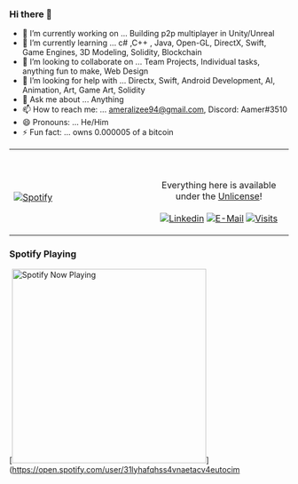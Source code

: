 ### Hi there 👋



- 🔭 I’m currently working on ... Building p2p multiplayer in Unity/Unreal
- 🌱 I’m currently learning ... c# ,C++ , Java, Open-GL, DirectX, Swift, Game Engines, 3D Modeling, Solidity, Blockchain
- 👯 I’m looking to collaborate on ... Team Projects, Individual tasks, anything fun to make, Web Design
- 🤔 I’m looking for help with ... Directx, Swift, Android Development, AI, Animation, Art, Game Art, Solidity
- 💬 Ask me about ... Anything
- 📫 How to reach me: ... ameralizee94@gmail.com, Discord: Aamer#3510
- 😄 Pronouns: ... He/Him
- ⚡ Fun fact: ... owns 0.000005 of a bitcoin

<table width="100%"> 
  <tr>
  <td width="50%">

&nbsp; <br> [![Spotify](https://novatorem.vercel.app/api/spotify-playing)](https://open.spotify.com/user/31lyhafqhss4vnaetacv4eutocim)
 </td>
  <td width="50%">
    
    
    
<br><p align="center">Everything here is available under the [Unlicense](https://choosealicense.com/licenses/unlicense/)!<br><br>
  [![Linkedin](https://img.shields.io/badge/linked-in-369?style=flat-square&logo=linkedin&logoColor=white&color=blue)](https://www.linkedin.com/in/andrew-novac)
  [![E-Mail](https://img.shields.io/badge/email-reveal-2a8?style=flat-square&logo=gmail&logoColor=white)](https://mailhide.io/e/5ck1H)
  [![Visits](https://komarev.com/ghpvc/?username=novatorem&logo=GitHub&label=github%20visits&color=336699&logoColor=white&style=flat-square)](https://github.com/novatorem)
</p>
  </td>
  </table>
  
### Spotify Playing

[<img src="https://novatorem-amerali94.vercel.app/api/spotify-playing" alt="Spotify Now Playing" width="350" />]
(https://open.spotify.com/user/31lyhafqhss4vnaetacv4eutocim
 </td>
  <td width="50%">
